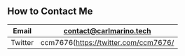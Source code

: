 ## How to Contact Me
|Email| contact@carlmarino.tech | 
--- | --- 
|Twitter| ccm7676(https://twitter.com/ccm7676/ |
